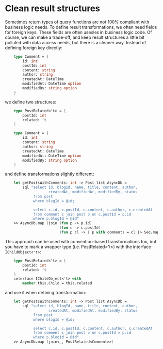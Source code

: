 # Clean result structures

Sometimes return types of query functions are not 100% compliant with business logic needs. To define result transformations, we often need fields for foreign keys. These fields are often usesles in business logic code. Of course, we can make a trade-off, and keep result structures a little bit polluted with data access needs, but there is a cleaner way. Instead of defining foreign key directly:
```fsharp 
    type Comment = {
        id: int
        postId: int
        content: string
        author: string
        createdAt: DateTime
        modifiedAt: DateTime option
        modifiedBy: string option
    }
```
we define two structures:
```fsharp 
    type PostRelated<'t> = {
        postId: int
        related: 't
    }

    type Comment = {
        id: int
        content: string
        author: string
        createdAt: DateTime
        modifiedAt: DateTime option
        modifiedBy: string option
    }
```
and define transformations slightly different:
```fsharp     
    let getPostsWithComments: int -> Post list AsyncDb = 
        sql "select id, blogId, name, title, content, author, 
                    createdAt, modifiedAt, modifiedBy, status 
             from post 
             where blogId = @id;

             select c.id, c.postId, c.content, c.author, c.createdAt 
             from comment c join post p on c.postId = p.id 
             where p.blogId = @id"
    >> AsyncDb.map (join (fun p -> p.id) 
                         (fun c -> c.postId) 
                         (fun p cl -> { p with comments = cl |> Seq.map (fun c -> c.related) }))
```
This approach can be used with convention-based transformations too, but you have to mark a wrapper type (i.e. PostRelated<'t>) with the interface `IChildObject<'t>`:
```fsharp
    type PostRelated<'t> = {
        postId: int
        related: 't
    }
    interface IChildObject<'t> with
        member this.Child = this.related
```
and use it when defining transformation:
```fsharp     
    let getPostsWithComments: int -> Post list AsyncDb = 
        sql "select id, blogId, name, title, content, author, 
                    createdAt, modifiedAt, modifiedBy, status 
             from post 
             where blogId = @id;

             select c.id, c.postId, c.content, c.author, c.createdAt 
             from comment c join post p on c.postId = p.id 
             where p.blogId = @id"
    >> AsyncDb.map (join<_, PostRelated<Comment>>)
```
